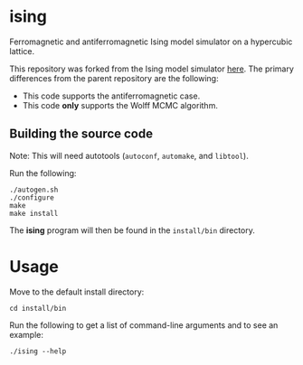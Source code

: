 # ising

Ferromagnetic and antiferromagnetic Ising model simulator on a hypercubic lattice. 

This repository was forked from the Ising model simulator [here](https://github.com/zeehio/ising). 
The primary differences from the parent repository are the following:
- This code supports the antiferromagnetic case.
- This code **only** supports the Wolff MCMC algorithm.


## Building the source code

Note: This will need autotools (`autoconf`, `automake`, and `libtool`).

Run the following:

    ./autogen.sh
    ./configure
    make
    make install

The **ising** program will then be found in the `install/bin` directory.


# Usage

Move to the default install directory:

    cd install/bin

Run the following to get a list of command-line arguments and to see an example:

    ./ising --help
